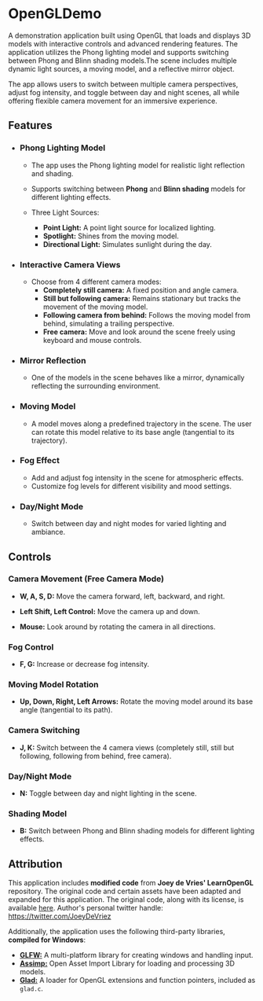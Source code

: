 # OpenGLDemo #
A demonstration application built using OpenGL that loads and displays 3D models with interactive controls and advanced rendering features. The application utilizes the Phong lighting model and supports switching between Phong and Blinn shading models.The scene includes multiple dynamic light sources, a moving model, and a reflective mirror object.

The app allows users to switch between multiple camera perspectives, adjust fog intensity, and toggle between day and night scenes, all while offering flexible camera movement for an immersive experience.

## Features ##
- ### Phong Lighting Model ###
    - The app uses the Phong lighting model for realistic light reflection and shading.

    - Supports switching between **Phong** and **Blinn shading** models for different lighting effects.

    - Three Light Sources:
        - **Point Light:** A point light source for localized lighting.
        - **Spotlight:** Shines from the moving model.
        - **Directional Light:** Simulates sunlight during the day.

- ### Interactive Camera Views ###
    - Choose from 4 different camera modes:
        - **Completely still camera:** A fixed position and angle camera.       
        - **Still but following camera:** Remains stationary but tracks the movement of the moving model.
        - **Following camera from behind:** Follows the moving model from behind, simulating a trailing perspective.
        - **Free camera:** Move and look around the scene freely using keyboard and mouse controls.

- ### Mirror Reflection ###
    - One of the models in the scene behaves like a mirror, dynamically reflecting the surrounding environment.

- ### Moving Model ###
    - A model moves along a predefined trajectory in the scene. The user can rotate this model relative to its base angle (tangential to its trajectory).

- ### Fog Effect ###
    - Add and adjust fog intensity in the scene for atmospheric effects.
    - Customize fog levels for different visibility and mood settings.

- ### Day/Night Mode ###
    - Switch between day and night modes for varied lighting and ambiance.

## Controls ##
### Camera Movement (Free Camera Mode) ###
- **W, A, S, D:** Move the camera forward, left, backward, and right.

- **Left Shift, Left Control:** Move the camera up and down.

- **Mouse:** Look around by rotating the camera in all directions.

### Fog Control ###
- **F, G:** Increase or decrease fog intensity.

### Moving Model Rotation ###
- **Up, Down, Right, Left Arrows:** Rotate the moving model around its base angle (tangential to its path).

### Camera Switching ###
- **J, K:** Switch between the 4 camera views (completely still, still but following, following from behind, free camera).

### Day/Night Mode ###
- **N:** Toggle between day and night lighting in the scene.

### Shading Model ###
- **B:** Switch between Phong and Blinn shading models for different lighting effects.


## Attribution ##
This application includes **modified code** from **Joey de Vries' LearnOpenGL** repository. The original code and certain assets have been adapted and expanded for this application. The original code, along with its license, is available [here](https://github.com/JoeyDeVries/LearnOpenGL). Author's personal twitter handle: https://twitter.com/JoeyDeVriez

Additionally, the application uses the following third-party libraries, **compiled for Windows**:
- [**GLFW:**](https://www.glfw.org/https://www.glfw.org/) A multi-platform library for creating windows and handling input.
- [**Assimp:**](https://assimp.org/) Open Asset Import Library for loading and processing 3D models.
- [**Glad:**](https://glad.dav1d.de/) A loader for OpenGL extensions and function pointers, included as `glad.c`.
